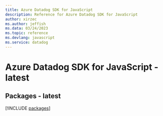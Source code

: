 ```yaml
---
title: Azure Datadog SDK for JavaScript
description: Reference for Azure Datadog SDK for JavaScript
author: xirzec
ms.author: jeffish
ms.data: 03/24/2023
ms.topic: reference
ms.devlang: javascript
ms.service: datadog
---
```

# Azure Datadog SDK for JavaScript - latest
## Packages - latest
[!INCLUDE [packages](datadog-index.md)]